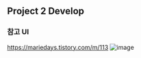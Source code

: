 ## Project 2 Develop

### 참고 UI
https://mariedays.tistory.com/m/113
![image](https://github.com/yenn222/React-Project/assets/131340704/43905b0c-845c-43a0-ad78-fef73a91bda8)

